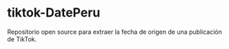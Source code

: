 # tiktok-DatePeru
Repositorio open source para extraer la fecha de origen de una publicación de TikTok.
